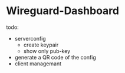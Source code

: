 # Wireguard-Dashboard

todo:
* serverconfig
  * create keypair
  * show only pub-key
* generate a QR code of the config
* client managemant
